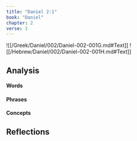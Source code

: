```yaml
---
title: "Daniel 2:1"
book: "Daniel"
chapter: 2
verse: 1
---
```

![[/Greek/Daniel/002/Daniel-002-001G.md#Text]]
![[/Hebrew/Daniel/002/Daniel-002-001H.md#Text]]

## Analysis

#### Words

#### Phrases

#### Concepts

## Reflections
